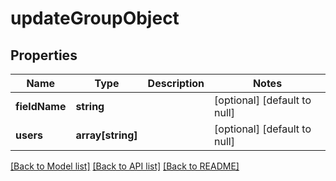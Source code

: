 # updateGroupObject

## Properties
Name | Type | Description | Notes
------------ | ------------- | ------------- | -------------
**fieldName** | **string** |  | [optional] [default to null]
**users** | **array[string]** |  | [optional] [default to null]

[[Back to Model list]](../README.md#documentation-for-models) [[Back to API list]](../README.md#documentation-for-api-endpoints) [[Back to README]](../README.md)


